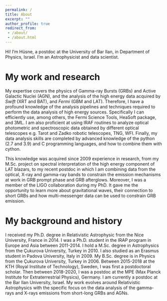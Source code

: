 ```yaml
---
permalink: /
title: About
excerpt: ""
author_profile: true
redirect_from: 
 - /about/
 - /about.html
---
```



Hi! I’m Hüsne, a postdoc at the University of Bar Ilan, in Department of Physics, Israel. I’m an Astrophysicist and data scientist.

My work and research
======
My expertise covers the physics of Gamma-ray Bursts (GRBs) and Active Galactic Nuclei (AGN), and the analysis of the high energy data acquired by *Swift* (XRT and BAT), and *Fermi* (GBM and LAT). Therefore, I have a profound knowledge of the analysis pipelines and techniques required to perform the data analysis of high energy sources. Specifically I can efficiently use, among others, the Fermi Science Tools, HeaSoft package, and 3ML. I am also proficient at using IRAF routines to analyze optical photometric and spectroscopic data obtained by different optical telescopes e.g. Tarot and Zadko robotic telescopes, TNG, WFI. Finally, my data analysis skills are completed by advanced knowledge of the python (2.7 and 3.9) and C programming languages, and how to combine them with cython.

This knowledge was acquired since 2009 experience in research, from my M.Sc. project on spectral interpretation of the high energy component of LAT blazars, to my recent postdoc in which I am combining data from the optical, X-ray and gamma-ray bands to constrain the emission mechanisms at work in GRB prompt phase and GRB afterglows. Moreover, I was a member of the LIGO collaboration during my PhD. It gave me the opportunity to learn more about gravitational waves, their connection to short GRBs and how multi-messenger data can be used to constrain GRB emission.


My background and history
======
I received my Ph.D. degree in Relativistic Astrophysic from the Nice University, France in 2014. I was a Ph.D. student in the IRAP program in Europe and Asia between 2011-2014. I hold a M.Sc. degree in Astrophysics from the Çukurova University, Turkey in 2010. I also studied as an Erasmus student in Padova University, Italy in 2009. My B.Sc. degree is in Physics from the Çukurova University, Turkey in 2006. Between 2015-2018 at the KTH (Royal Institute of Technology), Sweden, I was first a postdoctoral scholar. Then between 2018-2020, I was a postdoc at the MPE (Max Planck Institute for Extraterrestrial Physics), Germany. I am currently a postdoc at the Bar Ilan University, Israel. My work evolves around Relativistic Astrophysics with the specific focus on the data analysis of the gamma-rays and X-rays emissions from short-long GRBs and AGNs.
